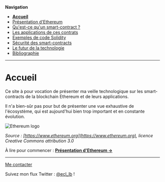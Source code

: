 **Navigation**
* [**Accueil**](index.html)
* [Présentation d'Ethereum](ethereum.html)
* [Qu'est-ce qu'un smart-contract ?](smartcontracts.html)
* [Les applications de ces contrats](applications.html)
* [Exemples de code Solidity](exemples.html)
* [Sécurité des smart-contracts](securite.html)
* [Le futur de la technologie](futur.html)
* [Bibliographie](bibliographie.html)

___
# Accueil

Ce site à pour vocation de présenter ma veille technologique sur les smart-contracts de la blockchain Ethereum et de leurs applications.

Il n'a bien-sûr pas pour but de présenter une vue exhaustive de l'écosystème, qui est aujourd'hui bien trop important et en constante évolution.

![Ethereum logo](https://www.ethereum.org/images/logos/ETHEREUM-LOGO_LANDSCAPE_Black_small.png)

_Source : [https://www.ethereum.org](https://www.ethereum.org), licence Creative Commons attribution 3.0_

À lire pour commencer : [**Présentation d'Ethereum ->**](ethereum.html)

___
[Me contacter](mailto://leo.besancon@ecl14.ec-lyon.fr)

Suivez mon flux Twitter : [@ecl_lb](https://twitter.com/ecl_lb) !

